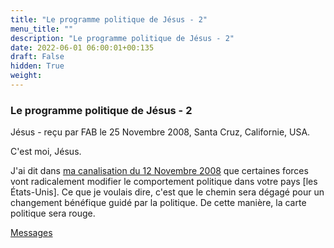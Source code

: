 ```yaml
---
title: "Le programme politique de Jésus - 2"
menu_title: ""
description: "Le programme politique de Jésus - 2"
date: 2022-06-01 06:00:01+00:135
draft: False
hidden: True
weight:
---
```

### Le programme politique de Jésus - 2

Jésus - reçu par FAB le 25 Novembre 2008, Santa Cruz, Californie, USA.

C'est moi, Jésus.

J'ai dit dans [ma canalisation du 12 Novembre 2008](/fr-contemporary-messages/fr-contemporary-messages-by-date-order/fr-contemporary-messages-2008/fr-2008-11-12-2-fab-jesus/) que certaines forces vont radicalement modifier le comportement politique dans votre pays [les États-Unis]. Ce que je voulais dire, c'est que le chemin sera dégagé pour un changement bénéfique guidé par la politique. De cette manière, la carte politique sera rouge.

[Messages](/fr-contemporary-messages/fr-contemporary-messages-by-date-order/fr-contemporary-messages-2008)